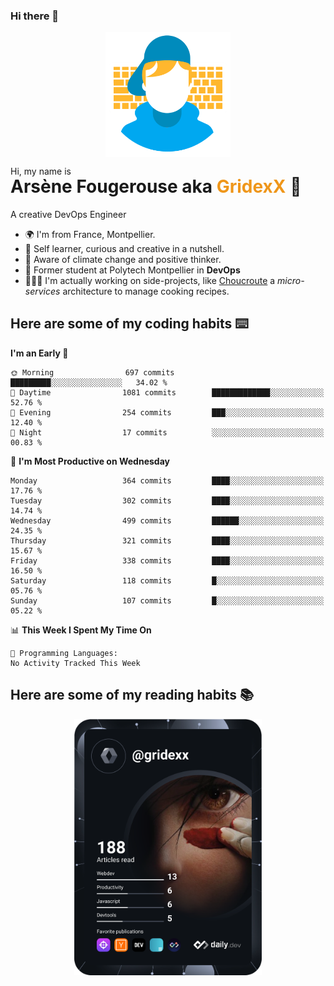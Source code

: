### Hi there 👋

<!--
**GridexX/gridexx** is a ✨ _special_ ✨ repository because its `README.md` (this file) appears on your GitHub profile.

Here are some ideas to get you started:

- 🔭 I’m currently working on ...
- 🌱 I’m currently learning ...
- 👯 I’m looking to collaborate on ...
- 🤔 I’m looking for help with ...
- 💬 Ask me about ...
- 📫 How to reach me: ...
- 😄 Pronouns: ...
- ⚡ Fun fact: ...
-->


<!-- Header -->
<div align="center">
  <img align="center" src="./images/user_profile.png" width="200">
</div>
<p>Hi, my name is</p> 
<h1 style="margin-top:-15px">Arsène Fougerouse aka <span style="color:#ef961a">GridexX</span> 👋</h1>

A creative DevOps Engineer

- 🌍 I'm from France, Montpellier.
- 🎨 Self learner, curious and creative in a nutshell. 
- 🌱 Aware of climate change and positive thinker.
- 📕 Former student at Polytech Montpellier in **DevOps**
- 👨🏻‍💻 I'm actually working on side-projects, like [Choucroute](https://github.com/houcroute-orga) a *micro-services* architecture to manage cooking recipes.


## Here are some of my coding habits ⌨️

<!-- Add a section about tech and Ops stack
  Like this one : https://github.com/Xanthus58#-tech-stack
-->
<!--START_SECTION:waka-->
**I'm an Early 🐤** 

```text
🌞 Morning                697 commits         █████████░░░░░░░░░░░░░░░░   34.02 % 
🌆 Daytime                1081 commits        █████████████░░░░░░░░░░░░   52.76 % 
🌃 Evening                254 commits         ███░░░░░░░░░░░░░░░░░░░░░░   12.40 % 
🌙 Night                  17 commits          ░░░░░░░░░░░░░░░░░░░░░░░░░   00.83 % 
```
📅 **I'm Most Productive on Wednesday** 

```text
Monday                   364 commits         ████░░░░░░░░░░░░░░░░░░░░░   17.76 % 
Tuesday                  302 commits         ████░░░░░░░░░░░░░░░░░░░░░   14.74 % 
Wednesday                499 commits         ██████░░░░░░░░░░░░░░░░░░░   24.35 % 
Thursday                 321 commits         ████░░░░░░░░░░░░░░░░░░░░░   15.67 % 
Friday                   338 commits         ████░░░░░░░░░░░░░░░░░░░░░   16.50 % 
Saturday                 118 commits         █░░░░░░░░░░░░░░░░░░░░░░░░   05.76 % 
Sunday                   107 commits         █░░░░░░░░░░░░░░░░░░░░░░░░   05.22 % 
```


📊 **This Week I Spent My Time On** 

```text
💬 Programming Languages: 
No Activity Tracked This Week
```


<!--END_SECTION:waka-->

## Here are some of my reading habits 📚
<div  align="center">
  <img src="./images/devcard.svg" width="300">
</div>
